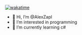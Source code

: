 [![wakatime](https://wakatime.com/badge/user/c1379dfd-c1e2-43a0-bc3f-ec1a95e5e816.svg)](https://wakatime.com/@c1379dfd-c1e2-43a0-bc3f-ec1a95e5e816)

- 👋 Hi, I’m @AlexZapl
- 👀 I’m interested in programming
- 🌱 I’m currently learning c#
